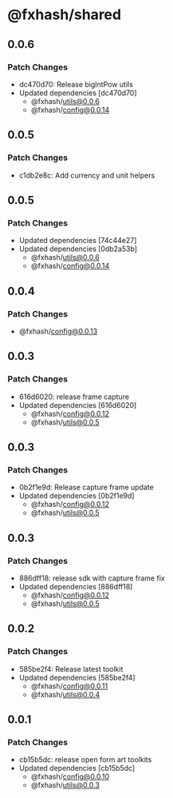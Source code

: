 # @fxhash/shared

## 0.0.6

### Patch Changes

- dc470d70: Release bigIntPow utils
- Updated dependencies [dc470d70]
  - @fxhash/utils@0.0.6
  - @fxhash/config@0.0.14

## 0.0.5

### Patch Changes

- c1db2e8c: Add currency and unit helpers

## 0.0.5

### Patch Changes

- Updated dependencies [74c44e27]
- Updated dependencies [0db2a53b]
  - @fxhash/utils@0.0.6
  - @fxhash/config@0.0.14

## 0.0.4

### Patch Changes

- @fxhash/config@0.0.13

## 0.0.3

### Patch Changes

- 616d6020: release frame capture
- Updated dependencies [616d6020]
  - @fxhash/config@0.0.12
  - @fxhash/utils@0.0.5

## 0.0.3

### Patch Changes

- 0b2f1e9d: Release capture frame update
- Updated dependencies [0b2f1e9d]
  - @fxhash/config@0.0.12
  - @fxhash/utils@0.0.5

## 0.0.3

### Patch Changes

- 886dff18: release sdk with capture frame fix
- Updated dependencies [886dff18]
  - @fxhash/config@0.0.12
  - @fxhash/utils@0.0.5

## 0.0.2

### Patch Changes

- 585be2f4: Release latest toolkit
- Updated dependencies [585be2f4]
  - @fxhash/config@0.0.11
  - @fxhash/utils@0.0.4

## 0.0.1

### Patch Changes

- cb15b5dc: release open form art toolkits
- Updated dependencies [cb15b5dc]
  - @fxhash/config@0.0.10
  - @fxhash/utils@0.0.3
